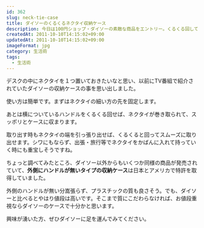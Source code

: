 ```yaml
---
id: 362
slug: neck-tie-case
title: ダイソーのくるくるネクタイ収納ケース
description: 今日は100円ショップ・ダイソーの素敵な商品をエントリー。くるくる回してネクタイを収納できる「ネクタイ収納ケース」です。
createdAt: 2011-10-10T14:15:02+09:00
updatedAt: 2011-10-10T14:15:02+09:00
imageFormat: jpg
category: 生活術
tags:
  - 生活術
---
```


デスクの中にネクタイを１つ置いておきたいなと思い、以前にTV番組で紹介されていたダイソーの収納ケースの事を思い出しました。

使い方は簡単です。まずはネクタイの細い方の先を固定します。

<app-photo-image article-id="362" img-file-name="DSCN3024.jpg" caption="ネクタイの先を固定"></app-photo-image>

あとは横についているハンドルをくるくる回せば、ネクタイが巻き取られて、スッポリとケースに収まります。

<app-photo-image article-id="362" img-file-name="DSCN3026.jpg" caption="くるくる回して収納"></app-photo-image>

取り出す時もネクタイの端を引っ張り出せば、くるくると回ってスムーズに取り出せます。シワにもならず、出張・旅行等でネクタイをかばんに入れて持っていく時にも重宝しそうですね。

ちょっと調べてみたところ、ダイソー以外からもいくつか同様の商品が発売されていて、<strong>外側にハンドルが無いタイプの収納ケース</strong>は日本とアメリカで特許を取得していました。

<app-kaereba-link item-title="ネクタイ収納ケース Mr.クルクル" img-file-name="tie_kurukuru_500x500.png" shop-name="池本刷子工業" amazon-item-id="B005XICLUQ" search-keyword="ネクタイ収納ケース クルクル"></app-kaereba-link>

外側のハンドルが無い分嵩張らず、プラスチックの質も良さそう。でも、ダイソーと比べるとやはり値段は高いです。そこまで質にこだわらなければ、お値段重視ならダイソーのケースで十分かと思います。

興味が湧いた方、ぜひダイソーに足を運んでみてください。
